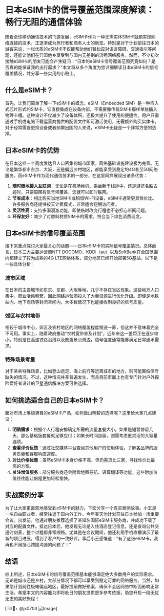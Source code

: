 # 日本eSIM卡的信号覆盖范围深度解读：畅行无阻的通信体验

随着全球移动通信技术的飞速发展，eSIM卡作为一种无需实体SIM卡就能实现网络连接的技术，正逐渐成为旅行者和商务人士的新宠。特别是对于计划前往日本的游客来说，一张优质的eSIM卡不仅能帮助他们轻松应对语言障碍、交通指引等问题，还能让他们在异国他乡享受到与国内无差别的流畅网络服务。然而，不少初次接触eSIM卡的朋友可能会产生疑问：“日本的eSIM卡信号覆盖范围究竟如何？是否真的能保证我的出行需求？”本文将从多个角度为您详细解读日本eSIM卡的信号覆盖情况，并分享一些实用的小贴士。

## 什么是eSIM卡？

首先，让我们简单了解一下eSIM卡的概念。eSIM（Embedded SIM）是一种嵌入式芯片形式的SIM卡，它直接集成在设备内部，不需要像传统SIM卡那样单独插入物理卡槽。这种设计不仅减少了设备体积，还极大提升了使用的便捷性。用户只需通过手机或电脑下载运营商提供的配置文件即可激活使用，无需额外购买实体卡。对于经常需要更换设备或者频繁出国的人来说，eSIM卡无疑是一个非常方便的选择。

## 日本eSIM卡的优势

在日本这样一个高度发达且人口密集的城市国家，网络基础设施建设极为完善。无论是繁华都市东京、大阪，还是偏远乡村地区，都能享受到稳定的4G甚至5G网络服务。而eSIM卡作为现代通信技术的一部分，在这里同样展现出诸多优势：

1. **随时随地接入互联网**：无论是在机场候机、乘坐新干线途中，还是游览名胜古迹时，只要周围有信号塔覆盖，您就可以即时联网。
2. **节省成本**：相比购买当地SIM卡或租借Wi-Fi设备，eSIM卡通常更具性价比。许多服务商还提供按天计费模式，非常适合短期访问者。
3. **灵活性高**：支持多国漫游功能，即使临时改变行程也不必担心断网问题。
4. **环保友好**：减少了对塑料材质SIM卡的需求，符合当下绿色消费理念。

## 日本eSIM卡的信号覆盖范围

接下来重点探讨大家最关心的话题——日本eSIM卡的实际信号覆盖情况。总体而言，日本三大主要运营商NTT DOCOMO、KDDI（au）以及SoftBank在全国范围内都建立了较为成熟的4G LTE网络体系，部分地区已经开始部署5G基站。以下是一些具体分析：

### 城市区域
在日本的主要城市如东京、京都、大阪等地，几乎不存在盲区现象。这些地方人口集中，商业活动频繁，因此网络运营商投入了大量资源进行优化升级。即便是地铁站内、地下商场等封闭空间内，大多数情况下也能接收到良好的信号质量。

### 郊区与农村地带
相较于城市中心，郊区及农村地区的网络覆盖程度稍逊一筹，但这并不意味着完全不可用。事实上，随着政府推动“农村宽带普及计划”，近年来这一差距正在逐步缩小。特别是在高速铁路沿线以及旅游景点周边，信号强度通常能够满足日常通讯需求。

### 特殊场景考量
对于某些特殊场景，比如登山远足、海上航行等远离城市的地方，则可能面临信号缺失的情况。不过，这种情况并非普遍发生，而且目前市面上也有专门针对户外探险爱好者设计的卫星通信解决方案可供选择。

## 如何挑选适合自己的日本eSIM卡？

面对市场上琳琅满目的eSIM卡产品，如何做出明智的选择呢？这里给大家几点建议：

1. **明确需求**：根据个人行程安排确定所需的流量套餐大小。如果是短暂停留几天，那么基础版套餐就足够应付；如果长时间逗留，则需考虑更灵活的大容量选项。
2. **查看评价反馈**：通过社交媒体平台查阅其他用户的使用体验，了解各品牌的服务质量和客服响应速度。
3. **对比价格优惠**：虽然eSIM卡本身价格不高，但仍需货比三家，寻找性价比最高的方案。
4. **关注增值服务**：部分服务商还会附赠地图导航、语音翻译等功能，这些附加价值往往能让旅程更加轻松愉快。

## 实战案例分享

为了让大家更直观地感受到eSIM卡的魅力，下面分享一个真实案例故事。小王是一名自由职业者，经常往返于国内外工作。今年春天他计划前往日本参加一场重要会议。出发前，他通过朋友推荐选择了某知名国际eSIM卡服务商，并成功下载了对应的配置文件。抵达日本后，他发现无论是入住酒店登记信息，还是查询公共交通时刻表，整个过程都非常顺畅。尤其是在会议期间，他还利用手机直播演示了最新的项目进展，得到了客户的一致好评。事后小王感慨道：“有了这张eSIM卡，我再也不用担心跨国沟通的问题了！”

## 结语

综上所述，日本eSIM卡的信号覆盖范围基本能够满足绝大多数用户的实际需求。无论是城市还是乡村，大部分情况下都可以享受到稳定可靠的网络服务。当然，如果您计划前往极端偏远地区，最好提前做好预案，确保不会因网络中断而影响正常生活。希望本文的内容能为即将赴日的朋友提供更多参考依据，助您开启一段无忧无虑的美好旅程！

[TG💪+ @jx0703 ![Image](https://github.com/user-attachments/assets/dbca1d08-cadb-493c-b0ec-ad6f7a83f270)]